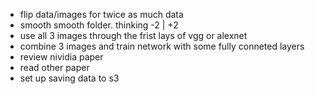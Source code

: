 - flip data/images for twice as much data
- smooth smooth folder. thinking -2 | +2 
- use all 3 images through the frist lays of vgg or alexnet 
- combine 3 images and train network with some fully conneted layers
- review nividia paper
- read other paper
- set up saving data to s3
